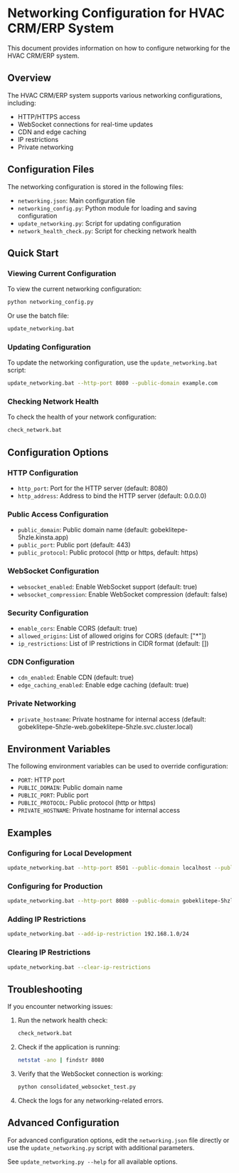 # Networking Configuration for HVAC CRM/ERP System

This document provides information on how to configure networking for the HVAC CRM/ERP system.

## Overview

The HVAC CRM/ERP system supports various networking configurations, including:

- HTTP/HTTPS access
- WebSocket connections for real-time updates
- CDN and edge caching
- IP restrictions
- Private networking

## Configuration Files

The networking configuration is stored in the following files:

- `networking.json`: Main configuration file
- `networking_config.py`: Python module for loading and saving configuration
- `update_networking.py`: Script for updating configuration
- `network_health_check.py`: Script for checking network health

## Quick Start

### Viewing Current Configuration

To view the current networking configuration:

```bash
python networking_config.py
```

Or use the batch file:

```bash
update_networking.bat
```

### Updating Configuration

To update the networking configuration, use the `update_networking.bat` script:

```bash
update_networking.bat --http-port 8080 --public-domain example.com
```

### Checking Network Health

To check the health of your network configuration:

```bash
check_network.bat
```

## Configuration Options

### HTTP Configuration

- `http_port`: Port for the HTTP server (default: 8080)
- `http_address`: Address to bind the HTTP server (default: 0.0.0.0)

### Public Access Configuration

- `public_domain`: Public domain name (default: gobeklitepe-5hzle.kinsta.app)
- `public_port`: Public port (default: 443)
- `public_protocol`: Public protocol (http or https, default: https)

### WebSocket Configuration

- `websocket_enabled`: Enable WebSocket support (default: true)
- `websocket_compression`: Enable WebSocket compression (default: false)

### Security Configuration

- `enable_cors`: Enable CORS (default: true)
- `allowed_origins`: List of allowed origins for CORS (default: ["*"])
- `ip_restrictions`: List of IP restrictions in CIDR format (default: [])

### CDN Configuration

- `cdn_enabled`: Enable CDN (default: true)
- `edge_caching_enabled`: Enable edge caching (default: true)

### Private Networking

- `private_hostname`: Private hostname for internal access (default: gobeklitepe-5hzle-web.gobeklitepe-5hzle.svc.cluster.local)

## Environment Variables

The following environment variables can be used to override configuration:

- `PORT`: HTTP port
- `PUBLIC_DOMAIN`: Public domain name
- `PUBLIC_PORT`: Public port
- `PUBLIC_PROTOCOL`: Public protocol (http or https)
- `PRIVATE_HOSTNAME`: Private hostname for internal access

## Examples

### Configuring for Local Development

```bash
update_networking.bat --http-port 8501 --public-domain localhost --public-port 8501 --public-protocol http
```

### Configuring for Production

```bash
update_networking.bat --http-port 8080 --public-domain gobeklitepe-5hzle.kinsta.app --public-port 443 --public-protocol https
```

### Adding IP Restrictions

```bash
update_networking.bat --add-ip-restriction 192.168.1.0/24
```

### Clearing IP Restrictions

```bash
update_networking.bat --clear-ip-restrictions
```

## Troubleshooting

If you encounter networking issues:

1. Run the network health check:
   ```bash
   check_network.bat
   ```

2. Check if the application is running:
   ```bash
   netstat -ano | findstr 8080
   ```

3. Verify that the WebSocket connection is working:
   ```bash
   python consolidated_websocket_test.py
   ```

4. Check the logs for any networking-related errors.

## Advanced Configuration

For advanced configuration options, edit the `networking.json` file directly or use the `update_networking.py` script with additional parameters.

See `update_networking.py --help` for all available options.
